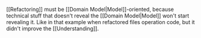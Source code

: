 [[Refactoring]] must be [[Domain Model|Model]]-oriented, because technical stuff that doesn't reveal the [[Domain Model|Model]] won't start revealing it. Like in that example when refactored files operation code, but it didn't improve the [[Understanding]].